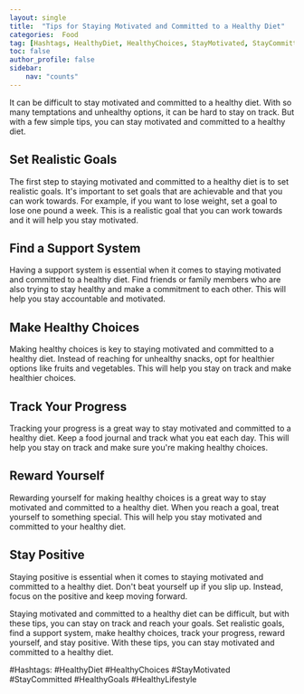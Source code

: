 ```yaml
---
layout: single
title:  "Tips for Staying Motivated and Committed to a Healthy Diet"
categories:  Food
tag: [Hashtags, HealthyDiet, HealthyChoices, StayMotivated, StayCommitted, HealthyGoals, HealthyLifestyle, ]
toc: false
author_profile: false
sidebar:
    nav: "counts"
---
```

    
It can be difficult to stay motivated and committed to a healthy diet. With so many temptations and unhealthy options, it can be hard to stay on track. But with a few simple tips, you can stay motivated and committed to a healthy diet.

## Set Realistic Goals

The first step to staying motivated and committed to a healthy diet is to set realistic goals. It's important to set goals that are achievable and that you can work towards. For example, if you want to lose weight, set a goal to lose one pound a week. This is a realistic goal that you can work towards and it will help you stay motivated.

## Find a Support System

Having a support system is essential when it comes to staying motivated and committed to a healthy diet. Find friends or family members who are also trying to stay healthy and make a commitment to each other. This will help you stay accountable and motivated.

## Make Healthy Choices

Making healthy choices is key to staying motivated and committed to a healthy diet. Instead of reaching for unhealthy snacks, opt for healthier options like fruits and vegetables. This will help you stay on track and make healthier choices.

## Track Your Progress

Tracking your progress is a great way to stay motivated and committed to a healthy diet. Keep a food journal and track what you eat each day. This will help you stay on track and make sure you're making healthy choices.

## Reward Yourself

Rewarding yourself for making healthy choices is a great way to stay motivated and committed to a healthy diet. When you reach a goal, treat yourself to something special. This will help you stay motivated and committed to your healthy diet.

## Stay Positive

Staying positive is essential when it comes to staying motivated and committed to a healthy diet. Don't beat yourself up if you slip up. Instead, focus on the positive and keep moving forward.

Staying motivated and committed to a healthy diet can be difficult, but with these tips, you can stay on track and reach your goals. Set realistic goals, find a support system, make healthy choices, track your progress, reward yourself, and stay positive. With these tips, you can stay motivated and committed to a healthy diet.

#Hashtags:
#HealthyDiet #HealthyChoices #StayMotivated #StayCommitted #HealthyGoals #HealthyLifestyle